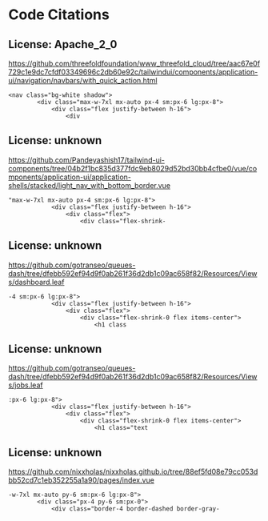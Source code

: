 # Code Citations

## License: Apache_2_0
https://github.com/threefoldfoundation/www_threefold_cloud/tree/aac67e0f729c1e9dc7cfdf03349696c2db60e92c/tailwindui/components/application-ui/navigation/navbars/with_quick_action.html

```
<nav class="bg-white shadow">
        <div class="max-w-7xl mx-auto px-4 sm:px-6 lg:px-8">
            <div class="flex justify-between h-16">
                <div
```


## License: unknown
https://github.com/Pandeyashish17/tailwind-ui-components/tree/04b2f1bc835d377fdc9eb8029d52bd30bb4cfbe0/vue/components/application-ui/application-shells/stacked/light_nav_with_bottom_border.vue

```
"max-w-7xl mx-auto px-4 sm:px-6 lg:px-8">
            <div class="flex justify-between h-16">
                <div class="flex">
                    <div class="flex-shrink-
```


## License: unknown
https://github.com/gotranseo/queues-dash/tree/dfebb592ef94d9f0ab261f36d2db1c09ac658f82/Resources/Views/dashboard.leaf

```
-4 sm:px-6 lg:px-8">
            <div class="flex justify-between h-16">
                <div class="flex">
                    <div class="flex-shrink-0 flex items-center">
                        <h1 class
```


## License: unknown
https://github.com/gotranseo/queues-dash/tree/dfebb592ef94d9f0ab261f36d2db1c09ac658f82/Resources/Views/jobs.leaf

```
:px-6 lg:px-8">
            <div class="flex justify-between h-16">
                <div class="flex">
                    <div class="flex-shrink-0 flex items-center">
                        <h1 class="text
```


## License: unknown
https://github.com/nixxholas/nixxholas.github.io/tree/88ef5fd08e79cc053dbb52cd7c1eb352255a1a90/pages/index.vue

```
-w-7xl mx-auto py-6 sm:px-6 lg:px-8">
        <div class="px-4 py-6 sm:px-0">
            <div class="border-4 border-dashed border-gray-
```

